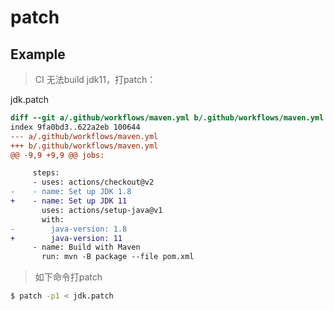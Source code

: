# patch

## Example
> CI 无法build jdk11，打patch： 

jdk.patch
```patch
diff --git a/.github/workflows/maven.yml b/.github/workflows/maven.yml
index 9fa0bd3..622a2eb 100644
--- a/.github/workflows/maven.yml
+++ b/.github/workflows/maven.yml
@@ -9,9 +9,9 @@ jobs:

     steps:
     - uses: actions/checkout@v2
-    - name: Set up JDK 1.8
+    - name: Set up JDK 11
       uses: actions/setup-java@v1
       with:
-        java-version: 1.8
+        java-version: 11
     - name: Build with Maven
       run: mvn -B package --file pom.xml
```

> 如下命令打patch
```bash
$ patch -p1 < jdk.patch
```

